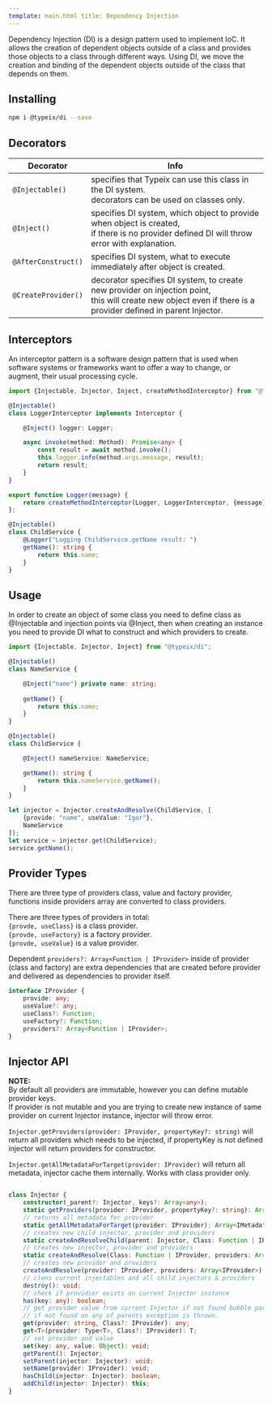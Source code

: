 ```yaml
---
template: main.html title: Dependency Injection
---
```

Dependency Injection (DI) is a design pattern used to implement IoC. It allows the creation of dependent objects outside
of a class and provides those objects to a class through different ways. Using DI, we move the creation and binding of
the dependent objects outside of the class that depends on them.

## Installing

```bash
npm i @typeix/di --save
```

## Decorators

| Decorator           | Info                                 |
| ------------------- | ------------------------------------ |
| `@Injectable()`     | specifies that Typeix can use this class in the DI system. <br /> decorators can be used on classes only. |
| `@Inject()`         | specifies DI system, which object to provide when object is created, <br /> if there is no provider defined DI will throw error with explanation. |
| `@AfterConstruct()` | specifies DI system, what to execute immediately after object is created. |
| `@CreateProvider()` | decorator specifies DI system, to create new provider on injection point, <br /> this will create new object even if there is a provider defined in parent Injector. |




## Interceptors
An interceptor pattern is a software design pattern that is used when software systems or frameworks want to offer a way
to change, or augment, their usual processing cycle.
```ts
import {Injectable, Injector, Inject, createMethodInterceptor} from "@typeix/di";

@Injectable()
class LoggerInterceptor implements Interceptor {

    @Inject() logger: Logger;

    async invoke(method: Method): Promise<any> {
        const result = await method.invoke();
        this.logger.info(method.args.message, result);
        return result;
    }
}

export function Logger(message) {
    return createMethodInterceptor(Logger, LoggerInterceptor, {message});
};

@Injectable()
class ChildService {
    @Logger("Logging ChildService.getName result: ")
    getName(): string {
        return this.name;
    }
}
```

## Usage
In order to create an object of some class you need to define class as  @Injectable and injection points via @Inject,
then when creating an instance you need to provide DI what to construct and which providers to create.
```typescript
import {Injectable, Injector, Inject} from "@typeix/di";

@Injectable()
class NameService {

    @Inject("name") private name: string;
    
    getName() {
        return this.name;
    }
}

@Injectable()
class ChildService {

    @Inject() nameService: NameService;

    getName(): string {
        return this.nameService.getName();
    }
}

let injector = Injector.createAndResolve(ChildService, [
    {provide: "name", useValue: "Igor"},
    NameService
]);
let service = injector.get(ChildService);
service.getName();
```
## Provider Types
There are three type of providers class, value and factory provider, 
functions inside providers array are converted to class providers. 

There are three types of providers in total: <br />
`{provde, useClass}` is a class provider. <br />
`{provde, useFactory}` is a factory provider.  <br />
`{provde, useValue}` is a value provider. <br />

Dependent `providers?: Array<Function | IProvider>` inside of provider 
(class and factory) are extra dependencies that are created before provider and 
delivered as dependencies to provider itself.
```typescript
interface IProvider {
    provide: any;
    useValue?: any;
    useClass?: Function;
    useFactory?: Function;
    providers?: Array<Function | IProvider>;
}
```

## Injector API
**NOTE:** <br/> By default all providers are immutable, however you can define mutable provider keys. <br />
If provider is not mutable and you are trying to create new instance of same provider on current Injector instance, 
injector will throw error.

`Injector.getProviders(provider: IProvider, propertyKey?: string)` will return all providers which needs to be injected, 
if propertyKey is not defined injector will return providers for constructor.

`Injector.getAllMetadataForTarget(provider: IProvider)` will return all metadata, injector cache them internally.
Works with class provider only.

```typescript

class Injector {
    constructor(_parent?: Injector, keys?: Array<any>);
    static getProviders(provider: IProvider, propertyKey?: string): Array<IProvider>;
    // returns all metadata for provider
    static getAllMetadataForTarget(provider: IProvider): Array<IMetadata>;
    // creates new child injector, provider and providers
    static createAndResolveChild(parent: Injector, Class: Function | IProvider, providers: Array<MixedProvider>): Injector;
    // creates new injector, provider and providers
    static createAndResolve(Class: Function | IProvider, providers: Array<MixedProvider>): Injector;
    // creates new provider and providers
    createAndResolve(provider: IProvider, providers: Array<IProvider>): any;
    // clens current injectables and all child injectors & providers
    destroy(): void;
    // check if providier exists on current Injector instance
    has(key: any): boolean;
    // get provider value from current Injector if not found bubble parrent's
    // if not found on any of parents exception is thrown.
    get(provider: string, Class?: IProvider): any;
    get<T>(provider: Type<T>, Class?: IProvider): T;
    // set provider and value
    set(key: any, value: Object): void;
    getParent(): Injector;
    setParent(injector: Injector): void;
    setName(provider: IProvider): void;
    hasChild(injector: Injector): boolean;
    addChild(injector: Injector): this;
}
```